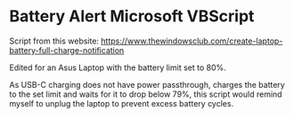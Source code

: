 # Battery Alert Microsoft VBScript
Script from this website: https://www.thewindowsclub.com/create-laptop-battery-full-charge-notification

Edited for an Asus Laptop with the battery limit set to 80%.

As USB-C charging does not have power passthrough, charges the battery to the set limit and waits for it to drop below 79%, this script would remind myself to unplug the laptop to prevent excess battery cycles.
